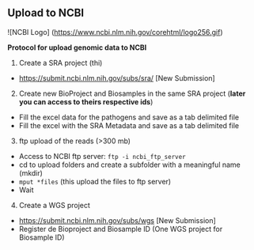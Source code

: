 ## Upload to NCBI

![NCBI Logo]
(https://www.ncbi.nlm.nih.gov/corehtml/logo256.gif)


**Protocol for upload genomic data to NCBI**

1. Create a SRA project (thi)
  * https://submit.ncbi.nlm.nih.gov/subs/sra/ [New Submission]
  
2. Create new BioProject and Biosamples in the same SRA project (**later you can access to theirs respective ids**)
  * Fill the excel data for the pathogens and save as a tab delimited file
  * Fill the excel with the SRA Metadata and save as a tab delimited file
 
3. ftp upload of the reads (>300 mb)
  * Access to NCBI ftp server: ``` ftp -i ncbi_ftp_server ```
  * cd to upload folders and create a subfolder with a meaningful name (mkdir) 
  * ``` mput *files ``` (this upload the files to ftp server)
  * Wait

4. Create a WGS project
  * https://submit.ncbi.nlm.nih.gov/subs/wgs [New Submission]
  * Register de Bioproject and Biosample ID (One WGS project for Biosample ID)
  
